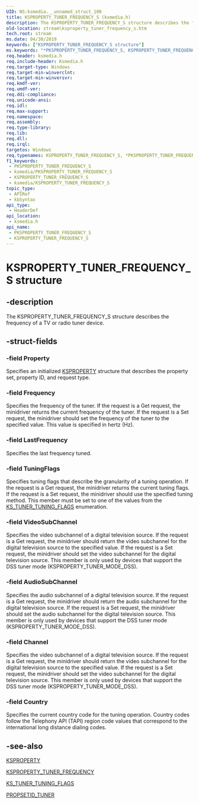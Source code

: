 ```yaml
---
UID: NS:ksmedia.__unnamed_struct_100
title: KSPROPERTY_TUNER_FREQUENCY_S (ksmedia.h)
description: The KSPROPERTY_TUNER_FREQUENCY_S structure describes the frequency of a TV or radio tuner device.
old-location: stream\ksproperty_tuner_frequency_s.htm
tech.root: stream
ms.date: 04/30/2019
keywords: ["KSPROPERTY_TUNER_FREQUENCY_S structure"]
ms.keywords: "*PKSPROPERTY_TUNER_FREQUENCY_S, KSPROPERTY_TUNER_FREQUENCY_S, KSPROPERTY_TUNER_FREQUENCY_S structure [Streaming Media Devices], PKSPROPERTY_TUNER_FREQUENCY_S, PKSPROPERTY_TUNER_FREQUENCY_S structure pointer [Streaming Media Devices], ksmedia/KSPROPERTY_TUNER_FREQUENCY_S, ksmedia/PKSPROPERTY_TUNER_FREQUENCY_S, stream.ksproperty_tuner_frequency_s, vidcapstruct_7757eed6-a41b-4bcd-ad7b-05aca3b54cd0.xml"
req.header: ksmedia.h
req.include-header: Ksmedia.h
req.target-type: Windows
req.target-min-winverclnt: 
req.target-min-winversvr: 
req.kmdf-ver: 
req.umdf-ver: 
req.ddi-compliance: 
req.unicode-ansi: 
req.idl: 
req.max-support: 
req.namespace: 
req.assembly: 
req.type-library: 
req.lib: 
req.dll: 
req.irql: 
targetos: Windows
req.typenames: KSPROPERTY_TUNER_FREQUENCY_S, *PKSPROPERTY_TUNER_FREQUENCY_S
f1_keywords:
 - PKSPROPERTY_TUNER_FREQUENCY_S
 - ksmedia/PKSPROPERTY_TUNER_FREQUENCY_S
 - KSPROPERTY_TUNER_FREQUENCY_S
 - ksmedia/KSPROPERTY_TUNER_FREQUENCY_S
topic_type:
 - APIRef
 - kbSyntax
api_type:
 - HeaderDef
api_location:
 - ksmedia.h
api_name:
 - PKSPROPERTY_TUNER_FREQUENCY_S
 - KSPROPERTY_TUNER_FREQUENCY_S
---
```


# KSPROPERTY_TUNER_FREQUENCY_S structure


## -description

The KSPROPERTY_TUNER_FREQUENCY_S structure describes the frequency of a TV or radio tuner device.

## -struct-fields

### -field Property

Specifies an initialized <a href="/previous-versions/ff564262(v=vs.85)">KSPROPERTY</a> structure that describes the property set, property ID, and request type.

### -field Frequency

Specifies the frequency of the tuner. If the request is a Get request, the minidriver returns the current frequency of the tuner. If the request is a Set request, the minidriver should set the frequency of the tuner to the specified value. This value is specified in hertz (Hz).

### -field LastFrequency

Specifies the last frequency tuned.

### -field TuningFlags

Specifies tuning flags that describe the granularity of a tuning operation. If the request is a Get request, the minidriver returns the current tuning flags. If the request is a Set request, the minidriver should use the specified tuning method. This member must be set to one of the values from the <a href="/windows-hardware/drivers/ddi/ksmedia/ne-ksmedia-ks_tuner_tuning_flags">KS_TUNER_TUNING_FLAGS</a> enumeration.

### -field VideoSubChannel

Specifies the video subchannel of a digital television source. If the request is a Get request, the minidriver should return the video subchannel for the digital television source to the specified value. If the request is a Set request, the minidriver should set the video subchannel for the digital television source. This member is only used by devices that support the DSS tuner mode (KSPROPERTY_TUNER_MODE_DSS).

### -field AudioSubChannel

Specifies the audio subchannel of a digital television source. If the request is a Get request, the minidriver should return the audio subchannel for the digital television source. If the request is a Set request, the minidriver should set the audio subchannel for the digital television source. This member is only used by devices that support the DSS tuner mode (KSPROPERTY_TUNER_MODE_DSS).

### -field Channel

Specifies the video subchannel of a digital television source. If the request is a Get request, the minidriver should return the video subchannel for the digital television source to the specified value. If the request is a Set request, the minidriver should set the video subchannel for the digital television source. This member is only used by devices that support the DSS tuner mode (KSPROPERTY_TUNER_MODE_DSS).

### -field Country

Specifies the current country code for the tuning operation. Country codes follow the Telephony API (TAPI) region code values that correspond to the international long distance dialing codes.

## -see-also

<a href="/previous-versions/ff564262(v=vs.85)">KSPROPERTY</a>



<a href="/windows-hardware/drivers/stream/ksproperty-tuner-frequency">KSPROPERTY_TUNER_FREQUENCY</a>



<a href="/windows-hardware/drivers/ddi/ksmedia/ne-ksmedia-ks_tuner_tuning_flags">KS_TUNER_TUNING_FLAGS</a>



<a href="/windows-hardware/drivers/stream/propsetid-tuner">PROPSETID_TUNER</a>


